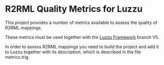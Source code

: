 # R2RML Quality Metrics for Luzzu

This project provides a number of metrics available to assess the quality of R2RML mappings.

These metrics must be used together with the [Luzzu Framework](https://github.com/Luzzu/Framework/tree/V5) branch V5.

In order to assess R2RML mappings you need to build the project and add it to Luzzu together with its description, which is described in the file metrics.trig.
